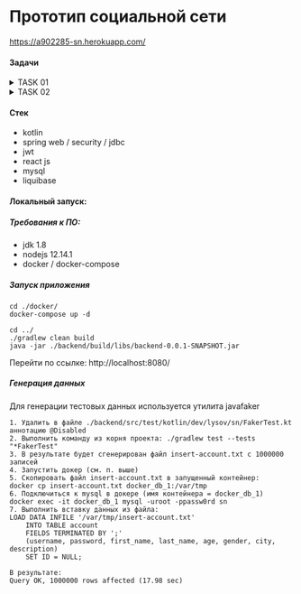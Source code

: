# Прототип социальной сети

https://a902285-sn.herokuapp.com/

#### Задачи
<details>
  <summary>TASK 01</summary>
  
  ```
  Требуется разработать создание и просмотр анект в социальной сети.
  
  Функциональные требования:
  Авторизация по паролю.
  Страница регистрации, где указывается следующая информация:
  Имя
  Фамилия
  Возраст
  Пол
  Интересы
  Город
  Страницы с анкетой.
  
  Нефункциональные требования:
  Любой язык программирования
  В качестве базы данных использовать MySQL
  Не использовать ORM
  Программа должна представлять из себя монолитное приложение.
  Не рекомендуется использовать следующие технологии:
  Репликация
  Шардинг
  Индексы
  Кэширование
  
  
  Верстка не важна. Подойдет самая примитивная.
  
  Разместить приложение на любом хостинге. Например, heroku.
  ```
</details>

<details>
  <summary>TASK 02</summary>
  
  ```
  1. Сгенерировать любым способ 1,000,000 анкет. Имена и Фамилии должны быть реальными (чтобы учитывать селективность индекса)
  2. Реализовать функционал поиска анкет по префиксу имени и фамилии (одновременно) в вашей социальной сети (запрос в форме к firstName LIKE ? or secondName LIKE ?). Сортировать вывод по id анкеты. Использовать InnoDB движок.
  3. С помощью wrk провести нагрузочные тесты по этой странице. Поиграть с количеством одновременных запросов. 1/10/100/1000.
  4. Построить графики и сохранить их в отчет
  5. Сделать подходящий индекс.
  6. Повторить пункт 3 и 4.
  7. В качестве результата предоставить отчет в котором должны быть:
     1. Графики latency до индекса
     2. Графики throughput до индекса
     3. Графики latency после индекса
     4. Графики throughput после индекса
     5. Запрос добавления индекса
     6. Explain запросов после индекса
     7. Объяснение почему индекс именно такой
  ```
</details>

#### Стек
- kotlin
- spring web / security / jdbc
- jwt
- react js
- mysql
- liquibase

#### Локальный запуск:

##### Требования к ПО:
- jdk 1.8
- nodejs 12.14.1
- docker / docker-compose

##### Запуск приложения
```
cd ./docker/
docker-compose up -d

cd ../
./gradlew clean build
java -jar ./backend/build/libs/backend-0.0.1-SNAPSHOT.jar
```
Перейти по ссылке: http://localhost:8080/

##### Генерация данных

Для генерации тестовых данных используется утилита javafaker

```
1. Удалить в файле ./backend/src/test/kotlin/dev/lysov/sn/FakerTest.kt аннотацию @Disabled
2. Выполнить команду из корня проекта: ./gradlew test --tests "*FakerTest"
3. В результате будет сгенерирован файл insert-account.txt с 1000000 записей
4. Запустить докер (см. п. выше)
5. Скопировать файл insert-account.txt в запущенный контейнер:
docker cp insert-account.txt docker_db_1:/var/tmp
6. Подключиться к mysql в докере (имя контейнера = docker_db_1)
docker exec -it docker_db_1 mysql -uroot -ppassw0rd sn
7. Выполнить вставку данных из файла:
LOAD DATA INFILE '/var/tmp/insert-account.txt'
    INTO TABLE account
    FIELDS TERMINATED BY ';'
    (username, password, first_name, last_name, age, gender, city, description)
    SET ID = NULL;

В результате:
Query OK, 1000000 rows affected (17.98 sec)
```
